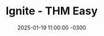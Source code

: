 ---
title: "Ignite - THM Easy"
date: 2025-01-19 11:00:00 -0300
categories: [TryHackMe]
tags: [easy, web]
---